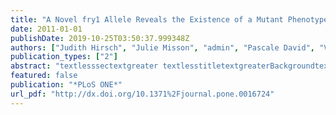 ```yaml
---
title: "A Novel fry1 Allele Reveals the Existence of a Mutant Phenotype Unrelated to 5′-textgreater3′ Exoribonuclease (XRN) Activities in Arabidopsis thaliana Roots"
date: 2011-01-01
publishDate: 2019-10-25T03:50:37.999348Z
authors: ["Judith Hirsch", "Julie Misson", "admin", "Pascale David", "Vincent Bayle", "Gonzalo M. Estavillo", "Hélène Javot", "Serge Chiarenza", "Allison C. Mallory", "Alexis Maizel", "Marie Declerck", "Barry J. Pogson", "Hervé Vaucheret", "Martin Crespi", "Thierry Desnos", "Marie-Christine Thibaud", "Laurent Nussaume", "Elena Marin"]
publication_types: ["2"]
abstract: "textlesssectextgreater textlesstitletextgreaterBackgroundtextless/titletextgreater textlessptextgreaterMutations in the textlessitalictextgreaterFRY1/SAL1textless/italictextgreater Arabidopsis locus are highly pleiotropic, affecting drought tolerance, leaf shape and root growth. textlessitalictextgreaterFRY1textless/italictextgreater encodes a nucleotide phosphatase that textlessitalictextgreaterin vitrotextless/italictextgreater has inositol polyphosphate 1-phosphatase and 3′,(2′),5′-bisphosphate nucleotide phosphatase activities. It is not clear which activity mediates each of the diverse biological functions of FRY1 textlessitalictextgreaterin plantatextless/italictextgreater.textless/ptextgreater textless/sectextgreater textlesssectextgreater textlesstitletextgreaterPrincipal Findingstextless/titletextgreater textlessptextgreaterA textlessitalictextgreaterfry1textless/italictextgreater mutant was identified in a genetic screen for Arabidopsis mutants deregulated in the expression of textlessunderlinetextgreaterPtextless/underlinetextgreateri textlessunderlinetextgreaterHtextless/underlinetextgreaterigh affinity textlessunderlinetextgreaterTtextless/underlinetextgreaterransporter 1;4 (textlessitalictextgreaterPHT1;4textless/italictextgreater). Histological analysis revealed that, in roots, textlessitalictextgreaterFRY1textless/italictextgreater expression was restricted to the stele and meristems. The textlessitalictextgreaterfry1textless/italictextgreater mutant displayed an altered root architecture phenotype and an increased drought tolerance. All of the phenotypes analyzed were complemented with the textlessitalictextgreaterAHLtextless/italictextgreater gene encoding a protein that converts 3′-polyadenosine 5′-phosphate (PAP) into AMP and Pi. PAP is known to inhibit exoribonucleases (XRN) textlessitalictextgreaterin vitrotextless/italictextgreater. Accordingly, an textlessitalictextgreaterxrntextless/italictextgreater triple mutant with mutations in all three XRNs shared the textlessitalictextgreaterfry1textless/italictextgreater drought tolerance and root architecture phenotypes. Interestingly these two traits were also complemented by grafting, revealing that drought tolerance was primarily conferred by the rosette and that the root architecture can be complemented by long-distance regulation derived from leaves. By contrast, textlessitalictextgreaterPHT1textless/italictextgreater expression was not altered in textlessitalictextgreaterxrntextless/italictextgreater mutants or in grafting experiments. Thus, textlessitalictextgreaterPHT1textless/italictextgreater up-regulation probably resulted from a local depletion of Pi in the textlessitalictextgreaterfry1textless/italictextgreater stele. This hypothesis is supported by the identification of other genes modulated by Pi deficiency in the stele, which are found induced in a textlessitalictextgreaterfry1textless/italictextgreater background.textless/ptextgreater textless/sectextgreater textlesssectextgreater textlesstitletextgreaterConclusions/Significancetextless/titletextgreater textlessptextgreaterOur results indicate that the 3′,(2′),5′-bisphosphate nucleotide phosphatase activity of FRY1 is involved in long-distance as well as local regulatory activities in roots. The local up-regulation of textlessitalictextgreaterPHT1textless/italictextgreater genes transcription in roots likely results from local depletion of Pi and is independent of the XRNs.textless/ptextgreater textless/sectextgreater"
featured: false
publication: "*PLoS ONE*"
url_pdf: "http://dx.doi.org/10.1371%2Fjournal.pone.0016724"
---
```

